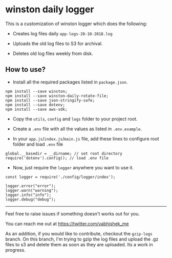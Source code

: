 # winston daily logger

This is a customization of winston logger which does the following:

- Creates log files daily `app-logs-20-10-2018.log`

- Uploads the old log files to S3 for archival.

- Deletes old log files weekly from disk.

## How to use?

- Install all the required packages listed in `package.json`.
```
npm install --save winston;
npm install --save winston-daily-rotate-file;
npm install --save json-stringify-safe;
npm install --save dotenv;
npm install --save aws-sdk;
```

- Copy the `utils`, `config` and `logs` folder to your project root.

- Create a `.env` file with all the values as listed in `.env.example`.

- In your `app.js`/`index.js`/`main.js` file, add these lines to configure root folder and load `.env` file
```
global.__basedir = __dirname; // set root directory
require('dotenv').config(); // load .env file
```

- Now, just require the `logger` anywhere you want to use it.
```
const logger = require('./config/logger/index');

logger.error("error");
logger.warn("warning");
logger.info("info");
logger.debug("debug");
```

---
Feel free to raise issues if something doesn't works out for you. 

You can reach me out at https://twitter.com/vabhishek_me

As an addition, if you would like to contribute, checkout the `gzip-logs` branch. On this branch, I'm trying to gzip the log files and upload the .gz files to s3 and delete them as soon as they are uploaded. Its a work in progress.
